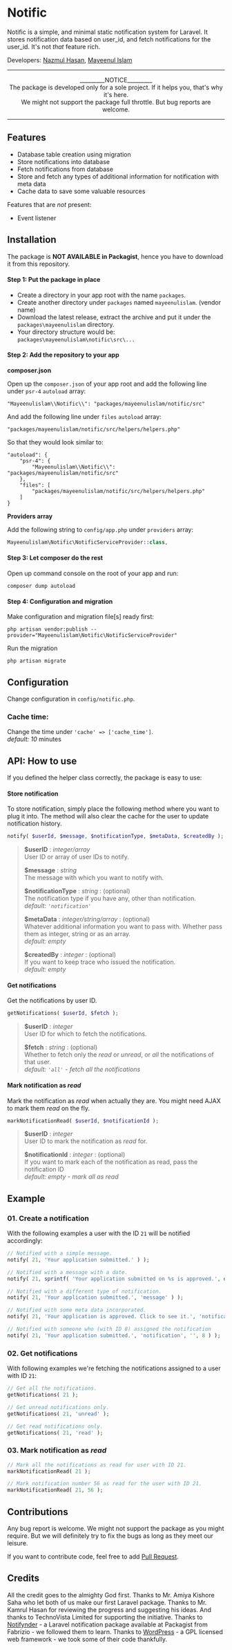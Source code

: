 # Notific

Notific is a simple, and minimal static notification system for Laravel. It stores notification data based on user_id, and fetch notifications for the user_id. It's not _that_ feature rich.

Developers: [Nazmul Hasan](https://github.com/nazmulcse), [Mayeenul Islam](https://github.com/mayeenulislam)

---
<div align="center">
_________NOTICE_________<br>
The package is developed only for a sole project. If it helps you, that's why it's here.<br>
We might not support the package full throttle. But bug reports are welcome.
</div>


---

## Features

* Database table creation using migration
* Store notifications into database
* Fetch notifications from database
* Store and fetch any types of additional information for notification with meta data
* Cache data to save some valuable resources

Features that are _not_ present:
* Event listener

## Installation

The package is **NOT AVAILABLE in Packagist**, hence you have to download it from this repository.

#### Step 1: Put the package in place
* Create a directory in your app root with the name `packages`.
* Create another directory under `packages` named `mayeenulislam`. (vendor name)
* Download the latest release, extract the archive and put it under the `packages\mayeenulislam` directory.
* Your directory structure would be: `packages\mayeenulislam\notific\src\...`

#### Step 2: Add the repository to your app
**composer.json**

Open up the `composer.json` of your app root and add the following line under `psr-4` `autoload` array:
```
"Mayeenulislam\\Notific\\": "packages/mayeenulislam/notific/src"
```

And add the following line under `files` `autoload` array:
```
"packages/mayeenulislam/notific/src/helpers/helpers.php"
```

So that they would look similar to:
```
"autoload": {
    "psr-4": {
        "Mayeenulislam\\Notific\\": "packages/mayeenulislam/notific/src"
    },
    "files": [
        "packages/mayeenulislam/notific/src/helpers/helpers.php"
    ]
}
```

**Providers array**

Add the following string to `config/app.php` under `providers` array:

```php
Mayeenulislam\Notific\NotificServiceProvider::class,
```

#### Step 3: Let composer do the rest

Open up command console on the root of your app and run:

```
composer dump autoload
```

#### Step 4: Configuration and migration
Make configuration and migration file[s] ready first:
```
php artisan vendor:publish --provider="Mayeenulislam\Notific\NotificServiceProvider"
```

Run the migration
```
php artisan migrate
```

## Configuration
Change configuration in `config/notific.php`.

### Cache time:
Change the time under `'cache' => ['cache_time']`.<br>
_default: 10_ minutes

## API: How to use
If you defined the helper class correctly, the package is easy to use:

#### Store notification
To store notification, simply place the following method where you want to plug it into. The method will also clear the cache for the user to update notification history.
 ```php
 notify( $userId, $message, $notificationType, $metaData, $createdBy );
 ```

> **$userID** : _integer/array_<br>
> User ID or array of user IDs to notify.
>
> **$message** : _string_<br>
> The message with which you want to notify with.<br>
>
> **$notificationType** : _string_ : (optional)<br>
> The notification type if you have any, other than notification.<br>
> _default: `'notification'`_
>
> **$metaData** : _integer/string/array_ : (optional)<br>
> Whatever additional information you want to pass with. Whether pass them as integer, string or as an array.<br>
> _default: empty_
>
> **$createdBy** : _integer_ : (optional)<br>
> If you want to keep trace who issued the notification.<br>
> _default: empty_


#### Get notifications
Get the notifications by user ID.
 ```php
 getNotifications( $userId, $fetch );
 ```

> **$userID** : _integer_<br>
> User ID for which to fetch the notifications.
>
> **$fetch** : _string_ : (optional)<br>
> Whether to fetch only the _read_ or _unread_, or _all_ the notifications of that user.<br>
> _default: `'all'` - fetch all the notifications_


#### Mark notification as _read_
Mark the notification as _read_ when actually they are. You might need AJAX to mark them _read_ on the fly.
 ```php
 markNotificationRead( $userId, $notificationId );
 ```

> **$userID** : _integer_<br>
> User ID to mark the notification as _read_ for.
>
> **$notificationId** : _integer_ : (optional)<br>
> If you want to mark each of the notification as read, pass the notification ID<br>
> _default: empty - mark all as read_


## Example

### 01. Create a notification
With the following examples a user with the ID `21` will be notified accordingly:
```php
// Notified with a simple message.
notify( 21, 'Your application submitted.' ) );

// Notified with a message with a date.
notify( 21, sprintf( 'Your application submitted on %s is approved.', date('d F Y') ) );

// Notified with a different type of notification.
notify( 21, 'Your application submitted.', 'message' ) );

// Notified with some meta data incorporated.
notify( 21, 'Your application is approved. Click to see it.', 'notification', array('link' => 'http://link.to/the/application/' ) ) );

// Notified with someone who (with ID 8) assigned the notification
notify( 21, 'Your application submitted.', 'notification', '', 8 ) );
```

### 02. Get notifications
With following examples we're fetching the notifications assigned to a user with ID `21`:
```php
// Get all the notifications.
getNotifications( 21 );

// Get unread notifications only.
getNotifications( 21, 'unread' );

// Get read notifications only.
getNotifications( 21, 'read' );
```

### 03. Mark notification as _read_
```php
// Mark all the notifications as read for user with ID 21.
markNotificationRead( 21 );

// Mark notification number 56 as read for the user with ID 21.
markNotificationRead( 21, 56 );
```

## Contributions
Any bug report is welcome. We might not support the package as you might require. But we will definitely try to fix the bugs as long as they meet our leisure.

If you want to contribute code, feel free to add [Pull Request](https://github.com/mayeenulislam/notific/pulls).

## Credits
All the credit goes to the almighty God first. Thanks to Mr. Amiya Kishore Saha who let both of us make our first Laravel package. Thanks to Mr. Kamrul Hasan for reviewing the progress and suggesting his ideas. And thanks to TechnoVista Limited for supporting the initiative. Thanks to [Notifynder](https://github.com/fenos/Notifynder) - a Laravel notification package available at Packagist from Fabrizio - we followed them to learn. Thanks to [WordPress](https://wordpress.org/) - a GPL licensed web framework - we took some of their code thankfully.
